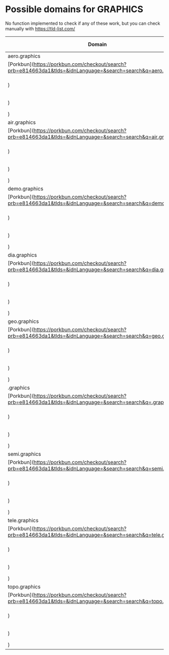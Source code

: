 # Possible domains for GRAPHICS

No function implemented to check if any of these work, but you can check manually with https://tld-list.com/

| Domain | Porkbun | NameCheap | Google Domains |
|---|---|---|---|
| aero.graphics | [Porkbun](https://porkbun.com/checkout/search?prb=e814663da1&tlds=&idnLanguage=&search=search&q=aero.graphics) | [Namecheap](https://www.namecheap.com/domains/registration/results/?domain=aero.graphics) | [Google](https://domains.google.com/registrar/search?searchTerm=aero.graphics) |
| air.graphics | [Porkbun](https://porkbun.com/checkout/search?prb=e814663da1&tlds=&idnLanguage=&search=search&q=air.graphics) | [Namecheap](https://www.namecheap.com/domains/registration/results/?domain=air.graphics) | [Google](https://domains.google.com/registrar/search?searchTerm=air.graphics) |
| demo.graphics | [Porkbun](https://porkbun.com/checkout/search?prb=e814663da1&tlds=&idnLanguage=&search=search&q=demo.graphics) | [Namecheap](https://www.namecheap.com/domains/registration/results/?domain=demo.graphics) | [Google](https://domains.google.com/registrar/search?searchTerm=demo.graphics) |
| dia.graphics | [Porkbun](https://porkbun.com/checkout/search?prb=e814663da1&tlds=&idnLanguage=&search=search&q=dia.graphics) | [Namecheap](https://www.namecheap.com/domains/registration/results/?domain=dia.graphics) | [Google](https://domains.google.com/registrar/search?searchTerm=dia.graphics) |
| geo.graphics | [Porkbun](https://porkbun.com/checkout/search?prb=e814663da1&tlds=&idnLanguage=&search=search&q=geo.graphics) | [Namecheap](https://www.namecheap.com/domains/registration/results/?domain=geo.graphics) | [Google](https://domains.google.com/registrar/search?searchTerm=geo.graphics) |
| .graphics | [Porkbun](https://porkbun.com/checkout/search?prb=e814663da1&tlds=&idnLanguage=&search=search&q=.graphics) | [Namecheap](https://www.namecheap.com/domains/registration/results/?domain=.graphics) | [Google](https://domains.google.com/registrar/search?searchTerm=.graphics) |
| semi.graphics | [Porkbun](https://porkbun.com/checkout/search?prb=e814663da1&tlds=&idnLanguage=&search=search&q=semi.graphics) | [Namecheap](https://www.namecheap.com/domains/registration/results/?domain=semi.graphics) | [Google](https://domains.google.com/registrar/search?searchTerm=semi.graphics) |
| tele.graphics | [Porkbun](https://porkbun.com/checkout/search?prb=e814663da1&tlds=&idnLanguage=&search=search&q=tele.graphics) | [Namecheap](https://www.namecheap.com/domains/registration/results/?domain=tele.graphics) | [Google](https://domains.google.com/registrar/search?searchTerm=tele.graphics) |
| topo.graphics | [Porkbun](https://porkbun.com/checkout/search?prb=e814663da1&tlds=&idnLanguage=&search=search&q=topo.graphics) | [Namecheap](https://www.namecheap.com/domains/registration/results/?domain=topo.graphics) | [Google](https://domains.google.com/registrar/search?searchTerm=topo.graphics) |
